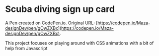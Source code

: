 # Scuba diving sign up card

A Pen created on CodePen.io. Original URL: [https://codepen.io/Maza-designDev/pen/gOwZXBx](https://codepen.io/Maza-designDev/pen/gOwZXBx).

This project focuses on playing around with CSS animations with a bit of help from Javascript